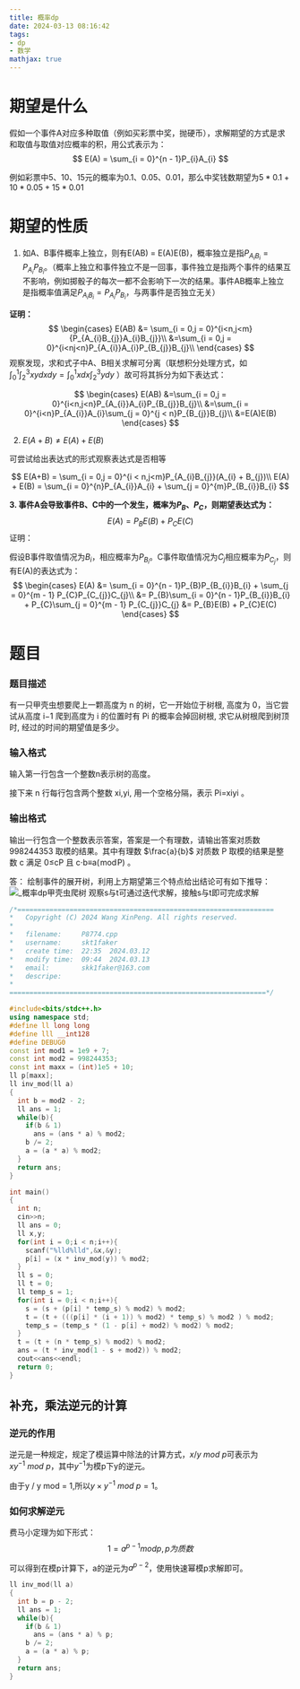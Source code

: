 ```yaml
---
title: 概率dp
date: 2024-03-13 08:16:42
tags:   
- dp
- 数学
mathjax: true
---
```


#  期望是什么


假如一个事件A对应多种取值（例如买彩票中奖，抛硬币），求解期望的方式是求和取值与取值对应概率的积，用公式表示为：
$$
    E(A) = \sum_{i = 0}^{n - 1}P_{i}A_{i}
$$

例如彩票中5、10、15元的概率为0.1、0.05、0.01，那么中奖钱数期望为$5 * 0.1 + 10 * 0.05 + 15 * 0.01$

# 期望的性质

1. 如A、B事件概率上独立，则有E(AB) = E(A)E(B)，概率独立是指$P_{A_{i}B_{i}} = P_{A_{i}}P_{B_{i}}$。（概率上独立和事件独立不是一回事，事件独立是指两个事件的结果互不影响，例如掷骰子的每次一都不会影响下一次的结果。事件AB概率上独立是指概率值满足$P_{A_{i}B_{i}} = P_{A_{i}}P_{B_{i}}$，与两事件是否独立无关）


**证明：**
$$
\begin{cases}
E(AB) &= \sum_{i = 0,j = 0}^{i<n,j<m}{P_{A_{i}B_{j}}A_{i}B_{j}}\\
&=\sum_{i = 0,j = 0}^{i<nj<n}P_{A_{i}}A_{i}P_{B_{j}}B_{j}\\
\end{cases}
$$
观察发现，求和式子中A、B相关求解可分离（联想积分处理方式，如$\int_{0}^{1}\int_{2}^{3}xydxdy = \int_{0}^{1}xdx\int_{2}^{3}ydy$ ）故可将其拆分为如下表达式：

$$
\begin{cases}
E(AB) &=\sum_{i = 0,j = 0}^{i<n,j<n}P_{A_{i}}A_{i}P_{B_{j}}B_{j}\\
 &=\sum_{i = 0}^{i<n}P_{A_{i}}A_{i}\sum_{j = 0}^{j < n}P_{B_{j}}B_{j}\\
 &=E(A)E(B)
\end{cases}
$$

2. $E(A + B) \neq E(A) + E(B)$

可尝试给出表达式的形式观察表达式是否相等

$$
E(A+B) = \sum_{i = 0,j = 0}^{i < n,j<m}P_{A_{i}B_{j}}(A_{i} + B_{j})\\
E(A) + E(B) = \sum_{i = 0}^{n}P_{A_{i}}A_{i} + \sum_{j = 0}^{m}P_{B_{i}}B_{i}
$$


**3. 事件A会导致事件B、C中的一个发生，概率为$P_{B}、P_{C}$，则期望表达式为：**
$$
E(A) = P_{B}E(B) + P_{C}E(C)
$$
证明：

假设B事件取值情况为$B_{i}$，相应概率为$P_{B_{i}}$。C事件取值情况为$C_{j}$相应概率为$P_{C_{j}}$，则有E(A)的表达式为：
$$
\begin{cases}
E(A) &= \sum_{i = 0}^{n - 1}P_{B}P_{B_{i}}B_{i} + \sum_{j = 0}^{m - 1}  P_{C}P_{C_{j}}C_{j}\\
&= P_{B}\sum_{i = 0}^{n - 1}P_{B_{i}}B_{i} + P_{C}\sum_{j = 0}^{m - 1}  P_{C_{j}}C_{j}
&= P_{B}E(B) + P_{C}E(C)
\end{cases}
$$

# 题目


### 题目描述

有一只甲壳虫想要爬上一颗高度为 n 的树，它一开始位于树根, 高度为 0，当它尝试从高度 i−1 爬到高度为 i 的位置时有 Pi 的概率会掉回树根, 求它从树根爬到树顶时, 经过的时间的期望值是多少。
### 输入格式

输入第一行包含一个整数n表示树的高度。

接下来 n 行每行包含两个整数 xi,yi, 用一个空格分隔，表示 Pi=xiyi 。
### 输出格式

输出一行包含一个整数表示答案，答案是一个有理数，请输出答案对质数 998244353 取模的结果。其中有理数 $\frac{a}{b}$ 对质数 P 取模的结果是整数 c 满足 0≤cP 且 c⋅b≡a( mod P) 。

答：
绘制事件的展开树，利用上方期望第三个特点给出结论可有如下推导：
![_概率dp甲壳虫爬树](_概率dp甲壳虫爬树.png)
观察s与t可通过迭代求解，接触s与t即可完成求解


```cpp
/*================================================================
*   Copyright (C) 2024 Wang XinPeng. All rights reserved.
*   
*   filename:     P8774.cpp
*   username:     skt1faker
*   create time:  22:35  2024.03.12
*   modify time:  09:44  2024.03.13
*   email:        skk1faker@163.com
*   descripe:     
*
================================================================*/

#include<bits/stdc++.h>
using namespace std;
#define ll long long
#define lll __int128
#define DEBUG0
const int mod1 = 1e9 + 7;
const int mod2 = 998244353;
const int maxx = (int)1e5 + 10; 
ll p[maxx];
ll inv_mod(ll a)
{
  int b = mod2 - 2;
  ll ans = 1;
  while(b){
    if(b & 1)
      ans = (ans * a) % mod2;
    b /= 2;
    a = (a * a) % mod2;
  }
  return ans;
}

int main()
{
  int n;
  cin>>n;
  ll ans = 0;
  ll x,y;
  for(int i = 0;i < n;i++){
    scanf("%lld%lld",&x,&y);
    p[i] = (x * inv_mod(y)) % mod2;
  }
  ll s = 0;
  ll t = 0;
  ll temp_s = 1;
  for(int i = 0;i < n;i++){
    s = (s + (p[i] * temp_s) % mod2) % mod2;
    t = (t + (((p[i] * (i + 1)) % mod2) * temp_s) % mod2 ) % mod2;
    temp_s = (temp_s * (1 - p[i] + mod2) % mod2) % mod2;
  }
  t = (t + (n * temp_s) % mod2) % mod2;
  ans = (t * inv_mod(1 - s + mod2)) % mod2;
  cout<<ans<<endl;
  return 0;
}
```

## 补充，乘法逆元的计算

### 逆元的作用

逆元是一种规定，规定了模运算中除法的计算方式，$x/y\ mod\ p$可表示为$xy^{-1}\ mod\ p$，其中$y^{-1}$为模p下y的逆元。

由于y / y mod = 1,所以$y \times y^{-1}\ mod\ p= 1$。

### 如何求解逆元

费马小定理为如下形式：
$$
1 = a^{p - 1} mod p,p为质数
$$

可以得到在模p计算下，a的逆元为$a^{p - 2}$，使用快速幂模p求解即可。

```cpp
ll inv_mod(ll a)
{
  int b = p - 2;
  ll ans = 1;
  while(b){
    if(b & 1)
      ans = (ans * a) % p;
    b /= 2;
    a = (a * a) % p;
  }
  return ans;
}
```

